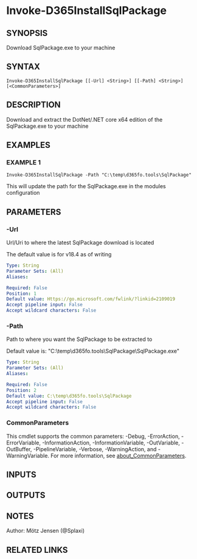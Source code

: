 ﻿---
external help file: d365fo.tools-help.xml
Module Name: d365fo.tools
online version:
schema: 2.0.0
---

# Invoke-D365InstallSqlPackage

## SYNOPSIS
Download SqlPackage.exe to your machine

## SYNTAX

```
Invoke-D365InstallSqlPackage [[-Url] <String>] [[-Path] <String>] [<CommonParameters>]
```

## DESCRIPTION
Download and extract the DotNet/.NET core x64 edition of the SqlPackage.exe to your machine

## EXAMPLES

### EXAMPLE 1
```
Invoke-D365InstallSqlPackage -Path "C:\temp\d365fo.tools\SqlPackage"
```

This will update the path for the SqlPackage.exe in the modules configuration

## PARAMETERS

### -Url
Url/Uri to where the latest SqlPackage download is located

The default value is for v18.4 as of writing

```yaml
Type: String
Parameter Sets: (All)
Aliases:

Required: False
Position: 1
Default value: Https://go.microsoft.com/fwlink/?linkid=2109019
Accept pipeline input: False
Accept wildcard characters: False
```

### -Path
Path to where you want the SqlPackage to be extracted to

Default value is: "C:\temp\d365fo.tools\SqlPackage\SqlPackage.exe"

```yaml
Type: String
Parameter Sets: (All)
Aliases:

Required: False
Position: 2
Default value: C:\temp\d365fo.tools\SqlPackage
Accept pipeline input: False
Accept wildcard characters: False
```

### CommonParameters
This cmdlet supports the common parameters: -Debug, -ErrorAction, -ErrorVariable, -InformationAction, -InformationVariable, -OutVariable, -OutBuffer, -PipelineVariable, -Verbose, -WarningAction, and -WarningVariable. For more information, see [about_CommonParameters](http://go.microsoft.com/fwlink/?LinkID=113216).

## INPUTS

## OUTPUTS

## NOTES
Author: Mötz Jensen (@Splaxi)

## RELATED LINKS
